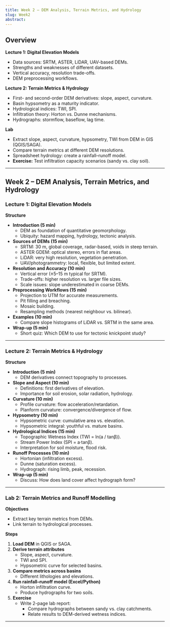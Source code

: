 ```yaml
---
title: Week 2 – DEM Analysis, Terrain Metrics, and Hydrology
slug: Week2
abstract:
---
```



## Overview
**Lecture 1: Digital Elevation Models**
- Data sources: SRTM, ASTER, LiDAR, UAV-based DEMs.
- Strengths and weaknesses of different datasets.
- Vertical accuracy, resolution trade-offs.
- DEM preprocessing workflows.

**Lecture 2: Terrain Metrics & Hydrology**
- First- and second-order DEM derivatives: slope, aspect, curvature.
- Basin hypsometry as a maturity indicator.
- Hydrological indices: TWI, SPI.
- Infiltration theory: Horton vs. Dunne mechanisms.
- Hydrographs: stormflow, baseflow, lag time.

**Lab**
- Extract slope, aspect, curvature, hypsometry, TWI from DEM in GIS (QGIS/SAGA).
- Compare terrain metrics at different DEM resolutions.
- Spreadsheet hydrology: create a rainfall–runoff model.
- **Exercise:** Test infiltration capacity scenarios (sandy vs. clay soil).

---


## Week 2 – DEM Analysis, Terrain Metrics, and Hydrology

### Lecture 1: Digital Elevation Models
**Structure**
- **Introduction (5 min)**
  - DEM as foundation of quantitative geomorphology.
  - Ubiquity: hazard mapping, hydrology, tectonic analysis.
- **Sources of DEMs (15 min)**
  - SRTM: 30 m, global coverage, radar-based, voids in steep terrain.
  - ASTER GDEM: optical stereo, errors in flat areas.
  - LiDAR: very high resolution, vegetation penetration.
  - UAV/photogrammetry: local, flexible, but limited extent.
- **Resolution and Accuracy (10 min)**
  - Vertical error (±5–15 m typical for SRTM).
  - Trade-offs: higher resolution vs. larger file sizes.
  - Scale issues: slope underestimated in coarse DEMs.
- **Preprocessing Workflows (15 min)**
  - Projection to UTM for accurate measurements.
  - Pit filling and breaching.
  - Mosaic building.
  - Resampling methods (nearest neighbour vs. bilinear).
- **Examples (10 min)**
  - Compare slope histograms of LiDAR vs. SRTM in the same area.
- **Wrap-up (5 min)**
  - Short quiz: Which DEM to use for tectonic knickpoint study?

---

### Lecture 2: Terrain Metrics & Hydrology
**Structure**
- **Introduction (5 min)**
  - DEM derivatives connect topography to processes.
- **Slope and Aspect (10 min)**
  - Definitions: first derivatives of elevation.
  - Importance for soil erosion, solar radiation, hydrology.
- **Curvature (10 min)**
  - Profile curvature: flow acceleration/retardation.
  - Planform curvature: convergence/divergence of flow.
- **Hypsometry (10 min)**
  - Hypsometric curve: cumulative area vs. elevation.
  - Hypsometric integral: youthful vs. mature basins.
- **Hydrological Indices (15 min)**
  - Topographic Wetness Index (TWI = ln(a / tanβ)).
  - Stream Power Index (SPI = a·tanβ).
  - Interpretation for soil moisture, flood risk.
- **Runoff Processes (10 min)**
  - Hortonian (infiltration excess).
  - Dunne (saturation excess).
  - Hydrograph: rising limb, peak, recession.
- **Wrap-up (5 min)**
  - Discuss: How does land cover affect hydrograph form?

---

### Lab 2: Terrain Metrics and Runoff Modelling
**Objectives**
- Extract key terrain metrics from DEMs.
- Link terrain to hydrological processes.

**Steps**
1. **Load DEM** in QGIS or SAGA.
2. **Derive terrain attributes**
   - Slope, aspect, curvature.
   - TWI and SPI.
   - Hypsometric curve for selected basins.
3. **Compare metrics across basins**
   - Different lithologies and elevations.
4. **Run rainfall–runoff model (Excel/Python)**
   - Horton infiltration curve.
   - Produce hydrographs for two soils.
5. **Exercise**
   - Write 2-page lab report:
     - Compare hydrographs between sandy vs. clay catchments.
     - Relate results to DEM-derived wetness indices.

---




